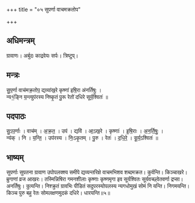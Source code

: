 +++
title = "०५ सुपर्णा वाचमक्रतोप"

+++
## अधिमन्त्रम्
ग्रावाणः। अर्बुदः काद्रवेयः सर्पः। त्रिष्टुप्।

## मन्त्रः
सु॒प॒र्णा वाच॑मक्र॒तोप॒ द्यव्या॑ख॒रे कृष्णा॑ इषि॒रा अ॑नर्तिषुः ।  
न्य१॒॑ङ्नि य॒न्त्युप॑रस्य निष्कृ॒तं पु॒रू रेतो॑ दधिरे सूर्य॒श्वितः॑ ॥

## पदपाठः
सु॒ऽप॒र्णाः । वाच॑म् । अ॒क्र॒त॒ । उप॑ । द्यवि॑ । आ॒ऽख॒रे । कृष्णाः॑ । इ॒षि॒राः । अ॒न॒र्ति॒षुः॒ ।  
न्य॑क् । नि । य॒न्ति॒ । उप॑रस्य । निः॒ऽकृ॒तम् । पु॒रु । रेतः॑ । द॒धि॒रे॒ । सू॒र्य॒ऽश्वितः॑ ॥

## भाष्यम्
सुपर्णाः सुपतना ग्रावाण उपोपलक्श्य समीपे द्यव्यन्तरिक्षे वाचमभिशव शब्दमक्रत। कुर्वन्ति। किञ्चाखरे। म्रुगाणां व्रज आखरः। तस्मिन्निषिरा गमनशीलाः कृष्णाः कृष्णमृगा इव सूर्यश्वितः सूर्यवच्छ्वेतवर्णा द्रप्सा। अनर्तिषुः। न्रुत्यन्ति। निश्क्रुतं ग्रावभिः पीडितं सदुपरस्योपलस्य न्यगधोमुखं सोमं नि यन्ति। निगमयन्ति। किञ्च पुरु बहु रेतः सोमलक्षणमुदकं दधिरे। धारयन्ति॥५॥